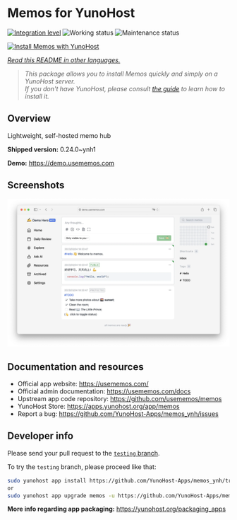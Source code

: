 <!--
N.B.: This README was automatically generated by <https://github.com/YunoHost/apps/tree/master/tools/readme_generator>
It shall NOT be edited by hand.
-->

# Memos for YunoHost

[![Integration level](https://apps.yunohost.org/badge/integration/memos)](https://ci-apps.yunohost.org/ci/apps/memos/)
![Working status](https://apps.yunohost.org/badge/state/memos)
![Maintenance status](https://apps.yunohost.org/badge/maintained/memos)

[![Install Memos with YunoHost](https://install-app.yunohost.org/install-with-yunohost.svg)](https://install-app.yunohost.org/?app=memos)

*[Read this README in other languages.](./ALL_README.md)*

> *This package allows you to install Memos quickly and simply on a YunoHost server.*  
> *If you don't have YunoHost, please consult [the guide](https://yunohost.org/install) to learn how to install it.*

## Overview

Lightweight, self-hosted memo hub

**Shipped version:** 0.24.0~ynh1

**Demo:** <https://demo.usememos.com>

## Screenshots

![Screenshot of Memos](./doc/screenshots/demo.webp)

## Documentation and resources

- Official app website: <https://usememos.com/>
- Official admin documentation: <https://usememos.com/docs>
- Upstream app code repository: <https://github.com/usememos/memos>
- YunoHost Store: <https://apps.yunohost.org/app/memos>
- Report a bug: <https://github.com/YunoHost-Apps/memos_ynh/issues>

## Developer info

Please send your pull request to the [`testing` branch](https://github.com/YunoHost-Apps/memos_ynh/tree/testing).

To try the `testing` branch, please proceed like that:

```bash
sudo yunohost app install https://github.com/YunoHost-Apps/memos_ynh/tree/testing --debug
or
sudo yunohost app upgrade memos -u https://github.com/YunoHost-Apps/memos_ynh/tree/testing --debug
```

**More info regarding app packaging:** <https://yunohost.org/packaging_apps>
